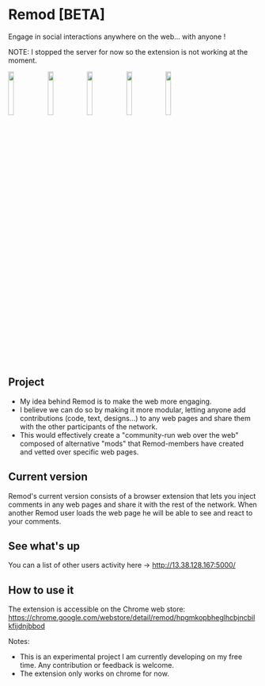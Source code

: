 # Remod [BETA]
Engage in social interactions anywhere on the web... with anyone !

NOTE: I stopped the server for now so the extension is not working at the moment.


<img src="https://imgur.com/bBgmltf.jpg" width="15%"></img> <img src="https://imgur.com/i4RRsuD.jpg" width="15%"></img> <img src="https://imgur.com/ZXyNCKG.jpg" width="15%"></img> <img src="https://imgur.com/QiriaLY.jpg" width="15%"></img> <img src="https://imgur.com/jv1GYyi.jpg" width="15%"></img> 


## Project
- My idea behind Remod is to make the web more engaging. 
- I believe we can do so by making it more modular, letting anyone add contributions (code, text, designs...) to any web pages and share them with the other participants of the network. 
- This would effectively create a "community-run web over the web" composed of alternative "mods" that Remod-members have created and vetted over specific web pages. 

## Current version
Remod's current version consists of a browser extension that lets you inject comments in any web pages and share it with the rest of the network. When another Remod user loads the web page he will be able to see and react to your comments. 

## See what's up
You can a list of other users activity here -> http://13.38.128.167:5000/


## How to use it
The extension is accessible on the Chrome web store: https://chrome.google.com/webstore/detail/remod/hpgmkopbheglhcbjncbilkfijdnjbbod


Notes: 
- This is an experimental project I am currently developing on my free time. Any contribution or feedback is welcome. 
- The extension only works on chrome for now. 

